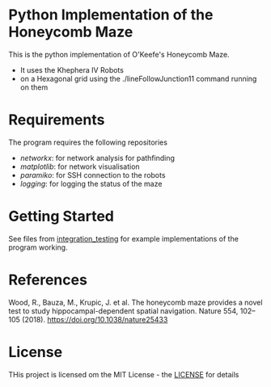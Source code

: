 # Python Implementation of the Honeycomb Maze
This is the python implementation of O'Keefe's Honeycomb Maze.
- It uses the Khephera IV Robots 
- on a Hexagonal grid using the ./lineFollowJunction11 command running on them

# Requirements
The program requires the following repositories

- _networkx_: for network analysis for pathfinding
- _matplotlib_: for network visualisation
- _paramiko_: for SSH connection to the robots
- _logging_: for logging the status of the maze

# Getting Started

See files from [integration_testing](honeycomb_maze/integration_testing) for example implementations of the program working.

# References

Wood, R., Bauza, M., Krupic, J. et al. The honeycomb maze provides a novel test to study hippocampal-dependent spatial navigation. Nature 554, 102–105 (2018). https://doi.org/10.1038/nature25433

# License
THis project is licensed om the MIT License - the [LICENSE](LICENSE.rst) for details
